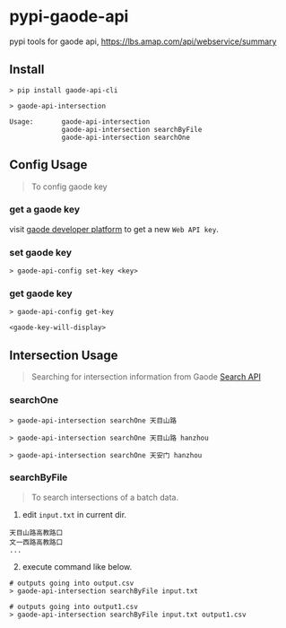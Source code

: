 # pypi-gaode-api
pypi tools for gaode api, https://lbs.amap.com/api/webservice/summary

## Install

```shell
> pip install gaode-api-cli

> gaode-api-intersection

Usage:       gaode-api-intersection
             gaode-api-intersection searchByFile
             gaode-api-intersection searchOne
```

## Config Usage
> To config gaode key

### get a gaode key

visit [gaode developer platform](https://lbs.amap.com/dev/key/app) to get a new `Web API key`.

### set gaode key

```shell
> gaode-api-config set-key <key>
```

### get gaode key

```shell
> gaode-api-config get-key

<gaode-key-will-display>
```

## Intersection Usage
> Searching for intersection information from Gaode [Search API](https://lbs.amap.com/api/webservice/guide/api/search/?)

### searchOne

```shell
> gaode-api-intersection searchOne 天目山路

> gaode-api-intersection searchOne 天目山路 hanzhou

> gaode-api-intersection searchOne 天安门 hanzhou
```

### searchByFile
> To search intersections of a batch data.

1. edit `input.txt` in current dir.

```
天目山路高教路口
文一西路高教路口
...
```

2. execute command like below.

```shell
# outputs going into output.csv
> gaode-api-intersection searchByFile input.txt

# outputs going into output1.csv
> gaode-api-intersection searchByFile input.txt output1.csv
```

